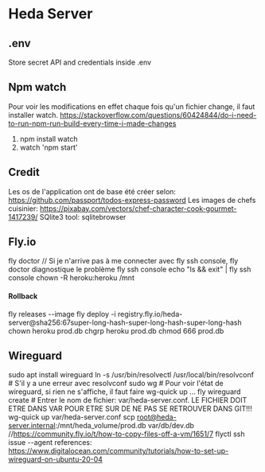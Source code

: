 # Heda Server

## .env
Store secret API and credentials inside .env

## Npm watch
Pour voir les modifications en effet chaque fois qu'un fichier change, il faut installer watch.
https://stackoverflow.com/questions/60424844/do-i-need-to-run-npm-run-build-every-time-i-made-changes
1. npm install watch
1. watch 'npm start'

## Credit
Les os de l'application ont de base été créer selon: https://github.com/passport/todos-express-password
Les images de chefs cuisinier: https://pixabay.com/vectors/chef-character-cook-gourmet-1417239/
SQlite3 tool: sqlitebrowser

## Fly.io
fly doctor // Si je n'arrive pas à me connecter avec fly ssh console, fly doctor diagnostique le problème
fly ssh console
echo "ls && exit" | fly ssh console
chown -R heroku:heroku /mnt
#### Rollback
fly releases --image
fly deploy -i registry.fly.io/heda-server@sha256:67super-long-hash-super-long-hash-super-long-hash
chown heroku prod.db
chgrp heroku prod.db
chmod 666 prod.db

## Wireguard
sudo apt install wireguard
ln -s /usr/bin/resolvectl /usr/local/bin/resolvconf # S'il y a une erreur avec resolvconf
sudo wg # Pour voir l'état de wireguard, si rien ne s'affiche, il faut faire wg-quick up ...
fly wireguard create # Entrer le nom de fichier: var/heda-server.conf. LE FICHIER DOIT ETRE DANS VAR POUR ETRE SUR DE NE PAS SE RETROUVER DANS GIT!!!
wg-quick up var/heda-server.conf
scp root@heda-server.internal:/mnt/heda_volume/prod.db var/db/dev.db
//https://community.fly.io/t/how-to-copy-files-off-a-vm/1651/7
flyctl ssh issue --agent
references:
https://www.digitalocean.com/community/tutorials/how-to-set-up-wireguard-on-ubuntu-20-04
